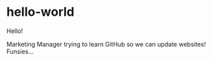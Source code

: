 # hello-world

Hello!

Marketing Manager trying to learn GitHub so we can update websites!
Funsies...
